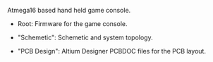 Atmega16 based hand held game console. 

- Root: Firmware for the game console. 

- "Schemetic": Schemetic and system topology. 

- "PCB Design": Altium Designer PCBDOC files for the PCB layout. 

